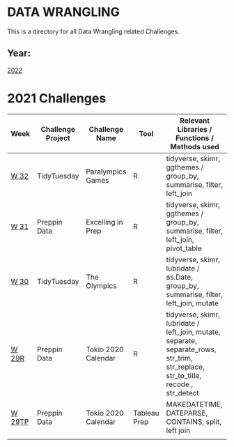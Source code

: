 # DATA WRANGLING

This is a directory for all Data Wrangling related Challenges.

## Year:

[2022](https://github.com/paulisdataviz/DATA_WRANGLING/blob/main/2022/README.md)<br>



# 2021 Challenges

| Week| Challenge Project | Challenge Name | Tool | Relevant Libraries / Functions / Methods used |
| --- | --- | --- | --- | --- |
| [W 32](<https://github.com/paulisdataviz/DATA_WRANGLING/blob/main/tidytuesday/2021_W_32/2021_W_32_tidytuesday_R.md>)<br> | TidyTuesday | Paralympics Games | R | tidyverse, skimr, ggthemes / group_by, summarise, filter, left_join|
| [W 31](<https://github.com/paulisdataviz/DATA_WRANGLING/blob/main/2021_W_31/2021_W_31_Preppin_R.md>)<br> | Preppin Data | Excelling in Prep | R | tidyverse, skimr, ggthemes / group_by, summarise, filter, left_join, pivot_table  |
| [W 30](<https://github.com/paulisdataviz/DATA_WRANGLING/blob/main/tidytuesday/2021_W_30/R_solution.md>)<br> | TidyTuesday | The Olympics| R | tidyverse, skimr, lubridate / as.Date, group_by, summarise, filter, left_join, mutate |
| [W 29R](<https://github.com/paulisdataviz/DATA_WRANGLING/blob/main/2021_W29/2021_W29_R.md>)<br> | Preppin Data | Tokio 2020 Calendar | R | tidyverse, skimr, lubridate / left_join, mutate, separate, separate_rows, str_trim, str_replace, str_to_title, recode , str_detect |
| [W 29TP](<https://github.com/paulisdataviz/DATA_WRANGLING/blob/main/2021_W29/2021-W29-preppin--data---Tableau-Prep-solution.md>)<br> | Preppin Data | Tokio 2020 Calendar | Tableau Prep | MAKEDATETIME, DATEPARSE, CONTAINS, split, left join  |
|  |  |  | |  |

